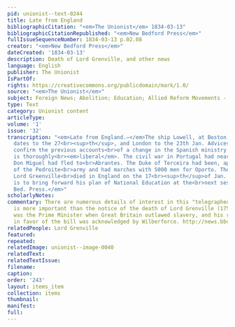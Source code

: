 ```yaml
---
pid: unionist--text-0244
title: Late from England
bibliographicCitation: "<em>The Unionist</em> 1834-03-13"
bibliographicCitationRepublished: "<em>New Bedford Press</em>"
fullIssueSequenceNumber: 1834-03-13 p.02.08
creator: "<em>New Bedford Press</em>"
dateCreated: '1834-03-13'
description: Death of Lord Grenville, and other news
language: English
publisher: The Unionist
IsPartOf: 
rights: https://creativecommons.org/publicdomain/mark/1.0/
source: "<em>The Unionist</em>"
subject: Foreign News; Abolition; Education; Allied Reform Movements - Peace
type: Text
category: Unionist content
articleType: 
volume: '1'
issue: '32'
transcription: "<em>Late from England.—</em>The ship Lowell, at Boston, brings Liverpool
  dates to the 27<br><sup>th</sup>, and London to the 23th Jan. Advices from Spain
  confirm the previous accounts<br>of a change in the Spanish ministry. The new ministry
  is thoroughly<br><em>liberal</em>. The civil war in Portugal had nearly ceased raging.
  Don Miguel had fled to<br>Abrantes. The Duke of Terceira had been, appointed commander
  of the Pedroite<br>army and had marches with 5000 men for Oporto. The celebrated
  Lord Greenville<br>died in England on the 17<br><sup>th</sup>of Jan. Lord Brougham
  is to bring forward his plan of National Education at the<br>next session of Parliament.——<br><em>N.
  Bed. Press.</em>"
scholarlyNotes: 
commentary: There are numerous details of interest in this "telegraphed" report. None
  is more important than the notice of the death of Lord Grenville (1759-1834). Grenville
  was the Prime Minister when Great Britain outlawed slavery, and his role in lobbying
  in favor of the bill was acknowledged by Wilberforce. http://news.bbc.co.uk/2/hi/uk_news/6433573.stm
relatedPeople: Lord Grenville
featured: 
repeated: 
relatedImage: unionist--image-0040
relatedText: 
relatedTextIssue: 
filename: 
caption: 
order: '243'
layout: items_item
collection: items
thumbnail: 
manifest: 
full: 
---
```

